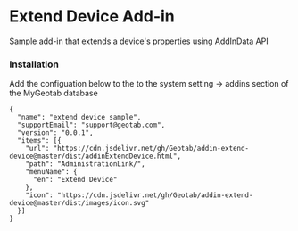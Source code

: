 # Extend Device Add-in
Sample add-in that extends a device's properties using AddInData API

### Installation
Add the configuation below to the to the system setting -> addins section of the MyGeotab database
```
{
  "name": "extend device sample",
  "supportEmail": "support@geotab.com",
  "version": "0.0.1",
  "items": [{
    "url": "https://cdn.jsdelivr.net/gh/Geotab/addin-extend-device@master/dist/addinExtendDevice.html",
    "path": "AdministrationLink/",
    "menuName": {
      "en": "Extend Device"
    },
    "icon": "https://cdn.jsdelivr.net/gh/Geotab/addin-extend-device@master/dist/images/icon.svg"
  }]
}
```
